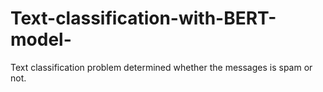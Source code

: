 # Text-classification-with-BERT-model-
Text classification problem determined whether the messages is spam or not.
